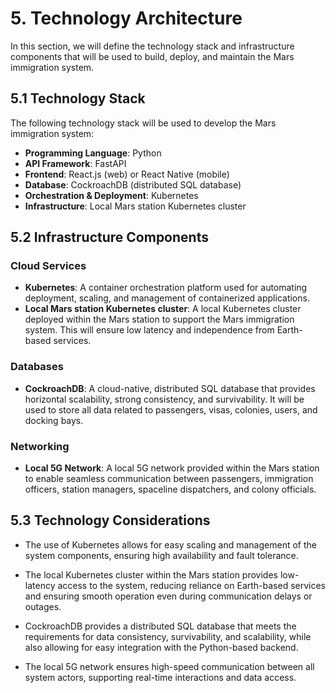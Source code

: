 # 5. Technology Architecture

In this section, we will define the technology stack and infrastructure components that will be used to build, deploy, and maintain the Mars immigration system.

## 5.1 Technology Stack

The following technology stack will be used to develop the Mars immigration system:

- **Programming Language**: Python
- **API Framework**: FastAPI
- **Frontend**: React.js (web) or React Native (mobile)
- **Database**: CockroachDB (distributed SQL database)
- **Orchestration & Deployment**: Kubernetes
- **Infrastructure**: Local Mars station Kubernetes cluster

## 5.2 Infrastructure Components

### Cloud Services

- **Kubernetes**: A container orchestration platform used for automating deployment, scaling, and management of containerized applications.
- **Local Mars station Kubernetes cluster**: A local Kubernetes cluster deployed within the Mars station to support the Mars immigration system. This will ensure low latency and independence from Earth-based services.

### Databases

- **CockroachDB**: A cloud-native, distributed SQL database that provides horizontal scalability, strong consistency, and survivability. It will be used to store all data related to passengers, visas, colonies, users, and docking bays.

### Networking

- **Local 5G Network**: A local 5G network provided within the Mars station to enable seamless communication between passengers, immigration officers, station managers, spaceline dispatchers, and colony officials.

## 5.3 Technology Considerations

- The use of Kubernetes allows for easy scaling and management of the system components, ensuring high availability and fault tolerance.

- The local Kubernetes cluster within the Mars station provides low-latency access to the system, reducing reliance on Earth-based services and ensuring smooth operation even during communication delays or outages.

- CockroachDB provides a distributed SQL database that meets the requirements for data consistency, survivability, and scalability, while also allowing for easy integration with the Python-based backend.

- The local 5G network ensures high-speed communication between all system actors, supporting real-time interactions and data access.
